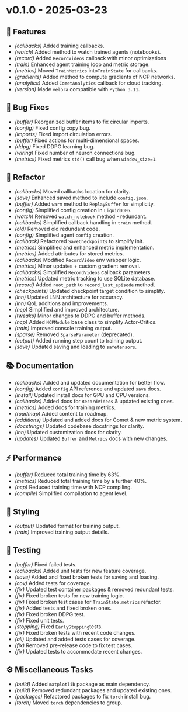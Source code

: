 # v0.1.0  - 2025-03-23

## 🚀 Features

- *(callbacks)* Added training callbacks.
- *(watch)* Added method to watch trained agents (notebooks).
- *(record)* Added `RecordVideos` callback with minor optimizations
- *(train)* Enhanced agent training loop and metric storage.
- *(metrics)* Moved `TrainMetrics` into`TrainState` for callbacks.
- *(gradients)* Added method to compute gradients of NCP networks.
- *(analytics)* Added `CometAnalytics` callback for cloud tracking.
- *(version)* Made `velora` compatible with `Python 3.11`.

## 🐛 Bug Fixes

- *(buffer)* Reorganized buffer items to fix circular imports.
- *(config)* Fixed config copy bug.
- *(imports)* Fixed import circulation errors.
- *(buffer)* Fixed actions for multi-dimensional spaces.
- *(ddpg)* Fixed DDPG learning bug.
- *(wiring)* Fixed number of neuron connections bug.
- *(metrics)* Fixed metrics `std()` call bug when `window_size=1`.

## 🚜 Refactor

- *(callbacks)* Moved callbacks location for clarity.
- *(save)* Enhanced saved method to include `config.json`.
- *(buffer)* Added `warm` method to `ReplayBuffer` for simplicity.
- *(config)* Simplified config creation in `LiquidDDPG`.
- *(watch)* Removed `watch_notebook` method - redundant.
- *(callbacks)* Simplified callback handling in `train` method.
- *(old)* Removed old redundant code.
- *(config)* Simplified agent `config` creation.
- *(callback)* Refactored `SaveCheckpoints` to simplify init.
- *(metrics)* Simplified and enhanced metric implementation.
- *(metrics)* Added attributes for stored metrics.
- *(callbacks)* Modified `RecordVideo` env wrapper logic.
- *(metrics)* Minor updates + custom gradient removal.
- *(callbacks)* Simplified `RecordVideos` callback parameters.
- *(metrics)* Updated metric tracking to use SQLite database.
- *(record)* Added `root_path` to `record_last_episode` method.
- *(checkpoints)* Updated checkpoint target condition to simplify.
- *(lnn)* Updated LNN architecture for accuracy.
- *(lnn)* QoL additions and improvements.
- *(ncp)* Simplified and improved architecture.
- *(tweaks)* Minor changes to DDPG and buffer methods.
- *(ncp)* Added `NCPModule` base class to simplify Actor-Critics.
- *(train)* Improved console training output.
- *(sparse)* Removed `SparseParameter` (deprecated).
- *(output)* Added running step count to training output.
- *(save)* Updated saving and loading to `safetensors`.

## 📚 Documentation

- *(callbacks)* Added and updated documentation for better flow.
- *(config)* Added `config` API reference and updated `save` docs.
- *(install)* Updated install docs for GPU and CPU versions.
- *(callbacks)* Added docs for `RecordVideos` & updated existing ones.
- *(metrics)* Added docs for training metrics.
- *(roadmap)* Added content to roadmap.
- *(additions)* Updated and added docs for Comet & new metric system.
- *(docstrings)* Updated codebase docstrings for clarity.
- *(lnn)* Updated customization docs for clarity.
- *(updates)* Updated `Buffer` and `Metrics` docs with new changes.

## ⚡ Performance

- *(buffer)* Reduced total training time by 63%.
- *(metrics)* Reduced total training time by a further 40%.
- *(ncp)* Reduced training time with NCP compiling.
- *(compile)* Simplified compilation to agent level.

## 🎨 Styling

- *(output)* Updated format for training output.
- *(train)* Improved training output details.

## 🧪 Testing

- *(buffer)* Fixed failed tests.
- *(callbacks)* Added unit tests for new feature coverage.
- *(save)* Added and fixed broken tests for saving and loading.
- *(cov)* Added tests for coverage.
- *(fix)* Updated test container packages & removed redundant tests.
- *(fix)* Fixed broken tests for new training logic.
- *(fix)* Fixed broken test cases for `TrainState.metrics` refactor.
- *(fix)* Added tests and fixed broken ones.
- *(fix)* Fixed broken DDPG test.
- *(fix)* Fixed unit tests.
- *(stopping)* Fixed `EarlyStopping`tests.
- *(fix)* Fixed broken tests with recent code changes.
- *(all)* Updated and added tests cases for coverage.
- *(fix)* Removed pre-release code to fix test cases.
- *(fix)* Updated tests to accommodate recent changes.

## ⚙️ Miscellaneous Tasks

- *(build)* Added `matplotlib` package as main dependency.
- *(build)* Removed redundant packages and updated existing ones.
- *(packages)* Refactored packages to fix `torch` install bug.
- *(torch)* Moved `torch` dependencies to group.
